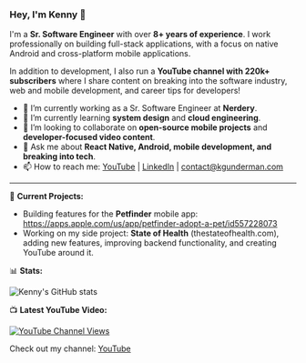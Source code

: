 ### Hey, I'm Kenny 👋

I'm a **Sr. Software Engineer** with over **8+ years of experience**. I work professionally on building full-stack applications, with a focus on native Android and cross-platform mobile applications.

In addition to development, I also run a **YouTube channel with 220k+ subscribers** where I share content on breaking into the software industry, web and mobile development, and career tips for developers!

- 🔭 I’m currently working as a Sr. Software Engineer at **Nerdery**.
- 🌱 I’m currently learning **system design** and **cloud engineering**.
- 👯 I’m looking to collaborate on **open-source mobile projects** and **developer-focused video content**.
- 💬 Ask me about **React Native, Android, mobile development, and breaking into tech**.
- 📫 How to reach me: [YouTube](https://www.youtube.com/kennygunderman) | [LinkedIn](https://www.linkedin.com/in/kenny-gunderman-0406a8119/) | contact@kgunderman.com

---

🚀 **Current Projects:**
- Building features for the **Petfinder** mobile app: https://apps.apple.com/us/app/petfinder-adopt-a-pet/id557228073
- Working on my side project: **State of Health** (thestateofhealth.com), adding new features, improving backend functionality, and creating YouTube around it.

📊 **Stats:**

![Kenny's GitHub stats](https://github-readme-stats.vercel.app/api?username=Kennygunderman&show_icons=true&theme=radical)

📺 **Latest YouTube Video:**

[![YouTube Channel Views](https://img.shields.io/youtube/channel/views/UCNulSLQaP-NJlmRz4X9xUaA?style=social)](https://www.youtube.com/@kennygunderman)

Check out my channel: [YouTube](https://www.youtube.com/@kennygunderman)
